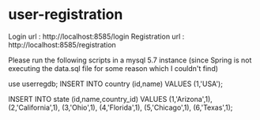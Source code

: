 # user-registration
Login url : http://localhost:8585/login
Registration url : http://localhost:8585/registration

Please run the following scripts in a mysql 5.7 instance (since Spring is not executing the data.sql file for some reason which I couldn't find)

use userregdb;
  INSERT INTO country (id,name) VALUES
		(1,'USA');
		
		
 INSERT INTO state (id,name,country_id) VALUES
(1,'Arizona',1),
(2,'California',1),
(3,'Ohio',1),
(4,'Florida',1),
(5,'Chicago',1),
(6,'Texas',1);
